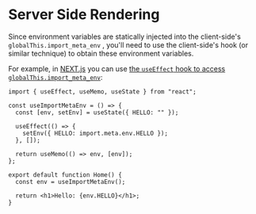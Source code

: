 # Server Side Rendering

Since environment variables are statically injected into the client-side's `globalThis.import_meta_env` , you'll need to use the client-side's hook (or similar technique) to obtain these environment variables.

For example, in [NEXT.js](https://nextjs.org/) you can use [the `useEffect` hook to access `globalThis.import_meta_env`](https://nextjs.org/docs/migrating/from-create-react-app#safely-accessing-web-apis):

```tsx
import { useEffect, useMemo, useState } from "react";

const useImportMetaEnv = () => {
  const [env, setEnv] = useState({ HELLO: "" });

  useEffect(() => {
    setEnv({ HELLO: import.meta.env.HELLO });
  }, []);

  return useMemo(() => env, [env]);
};

export default function Home() {
  const env = useImportMetaEnv();

  return <h1>Hello: {env.HELLO}</h1>;
}
```
